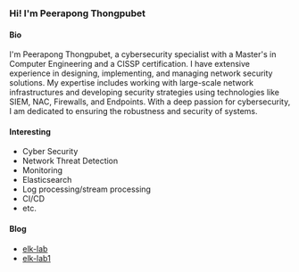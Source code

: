 ### Hi! I'm Peerapong Thongpubet
#### Bio
I'm Peerapong Thongpubet, a cybersecurity specialist with a Master's in Computer Engineering and a CISSP certification. I have extensive experience in designing, implementing, and managing network security solutions. My expertise includes working with large-scale network infrastructures and developing security strategies using technologies like SIEM, NAC, Firewalls, and Endpoints. With a deep passion for cybersecurity, I am dedicated to ensuring the robustness and security of systems.

#### Interesting
- Cyber Security
- Network Threat Detection
- Monitoring
- Elasticsearch
- Log processing/stream processing 
- CI/CD
- etc.

#### Blog
- [elk-lab](https://pt1988.github.io/elk-lab)
- [elk-lab1](https://pt1988.github.io/elk-lab1)
